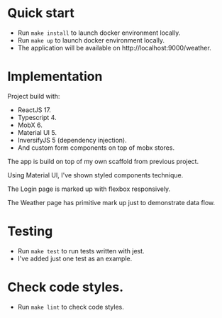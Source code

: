 # Quick start

* Run `make install` to launch docker environment locally.
* Run `make up` to launch docker environment locally.
* The application will be available on http://localhost:9000/weather.

# Implementation

Project build with:

* ReactJS 17.
* Typescript 4.
* MobX 6.
* Material UI 5.
* InversifyJS 5 (dependency injection).
* And custom form components on top of mobx stores.

The app is build on top of my own scaffold from previous project.

Using Material UI, I've shown styled components technique. 

The Login page is marked up with flexbox responsively.

The Weather page has primitive mark up just to demonstrate data flow.

# Testing

* Run `make test` to run tests written with jest.
* I've added just one test as an example.

# Check code styles.

* Run `make lint` to check code styles.